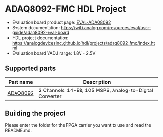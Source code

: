 # ADAQ8092-FMC HDL Project

- Evaluation board product page: [EVAL-ADAQ8092](https://www.analog.com/EVAL-ADAQ8092)
- System documentation: https://wiki.analog.com/resources/eval/user-guide/adaq8092-eval-board
- HDL project documentation: https://analogdevicesinc.github.io/hdl/projects/adaq8092_fmc/index.html
- Evaluation board VADJ range: 1.8V - 2.5V

## Supported parts

| Part name                                   | Description                                               |
|---------------------------------------------|-----------------------------------------------------------|
| [ADAQ8092](https://www.analog.com/adaq8092) | 2 Channels, 14-Bit, 105 MSPS, Analog-to-Digital Converter |

## Building the project

Please enter the folder for the FPGA carrier you want to use and read the README.md.